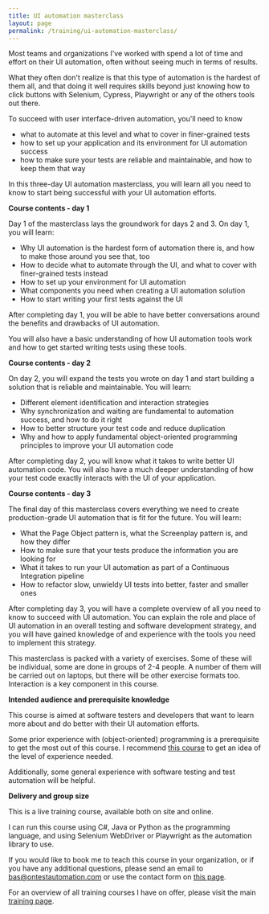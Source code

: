 ```yaml
---
title: UI automation masterclass
layout: page
permalink: /training/ui-automation-masterclass/
---
```

Most teams and organizations I've worked with spend a lot of time and effort on their UI automation, often without seeing much in terms of results.

What they often don't realize is that this type of automation is the hardest of them all, and that doing it well requires skills beyond just knowing how to click buttons with Selenium, Cypress, Playwright or any of the others tools out there.

To succeed with user interface-driven automation, you'll need to know

  * what to automate at this level and what to cover in finer-grained tests
  * how to set up your application and its environment for UI automation success
  * how to make sure your tests are reliable and maintainable, and how to keep them that way 

In this three-day UI automation masterclass, you will learn all you need to know to start being successful with your UI automation efforts.

**Course contents - day 1**

Day 1 of the masterclass lays the groundwork for days 2 and 3. On day 1, you will learn:

  * Why UI automation is the hardest form of automation there is, and how to make those around you see that, too
  * How to decide what to automate through the UI, and what to cover with finer-grained tests instead
  * How to set up your environment for UI automation
  * What components you need when creating a UI automation solution
  * How to start writing your first tests against the UI

After completing day 1, you will be able to have better conversations around the benefits and drawbacks of UI automation.

You will also have a basic understanding of how UI automation tools work and how to get started writing tests using these tools.

**Course contents - day 2**

On day 2, you will expand the tests you wrote on day 1 and start building a solution that is reliable and maintainable. You will learn:

  * Different element identification and interaction strategies 
  * Why synchronization and waiting are fundamental to automation success, and how to do it right
  * How to better structure your test code and reduce duplication
  * Why and how to apply fundamental object-oriented programming principles to improve your UI automation code

After completing day 2, you will know what it takes to write better UI automation code. You will also have a much deeper understanding of how your test code exactly interacts with the UI of your application. 

**Course contents - day 3**

The final day of this masterclass covers everything we need to create production-grade UI automation that is fit for the future. You will learn:

  * What the Page Object pattern is, what the Screenplay pattern is, and how they differ
  * How to make sure that your tests produce the information you are looking for
  * What it takes to run your UI automation as part of a Continuous Integration pipeline
  * How to refactor slow, unwieldy UI tests into better, faster and smaller ones

After completing day 3, you will have a complete overview of all you need to know to succeed with UI automation. You can explain the role and place of UI automation in an overall testing and software development strategy, and you will have gained knowledge of and experience with the tools you need to implement this strategy.

This masterclass is packed with a variety of exercises. Some of these will be individual, some are done in groups of 2-4 people. A number of them will be carried out on laptops, but there will be other exercise formats too. Interaction is a key component in this course.

**Intended audience and prerequisite knowledge**

This course is aimed at software testers and developers that want to learn more about and do better with their UI automation efforts.

Some prior experience with (object-oriented) programming is a prerequisite to get the most out of this course. I recommend [this course](/training/oop-for-testers) to get an idea of the level of experience needed.

Additionally, some general experience with software testing and test automation will be helpful.

**Delivery and group size**

This is a live training course, available both on site and online.

I can run this course using C#, Java or Python as the programming language, and using Selenium WebDriver or Playwright as the automation library to use.

If you would like to book me to teach this course in your organization, or if you have any additional questions, please send an email to bas@ontestautomation.com or use the contact form on [this page](/contact/).

For an overview of all training courses I have on offer, please visit the main [training page](/training/).